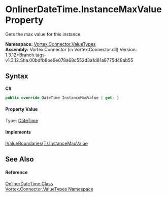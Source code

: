 # OnlinerDateTime.InstanceMaxValue Property 
 

Gets the max value for this instance.

**Namespace:**&nbsp;<a href="N_Vortex_Connector_ValueTypes.md">Vortex.Connector.ValueTypes</a><br />**Assembly:**&nbsp;Vortex.Connector (in Vortex.Connector.dll) Version: 1.3.12+Branch.tags-v1.3.12.Sha.00bdfb8be9e078a68c552d3a1d81a8775d48ab55

## Syntax

**C#**<br />
``` C#
public override DateTime InstanceMaxValue { get; }
```


#### Property Value
Type: <a href="https://docs.microsoft.com/dotnet/api/system.datetime" target="_blank">DateTime</a>

#### Implements
<a href="P_Vortex_Connector_ValueValidation_IValueBoundaries_1_InstanceMaxValue.md">IValueBoundaries(T).InstanceMaxValue</a><br />

## See Also


#### Reference
<a href="T_Vortex_Connector_ValueTypes_OnlinerDateTime.md">OnlinerDateTime Class</a><br /><a href="N_Vortex_Connector_ValueTypes.md">Vortex.Connector.ValueTypes Namespace</a><br />